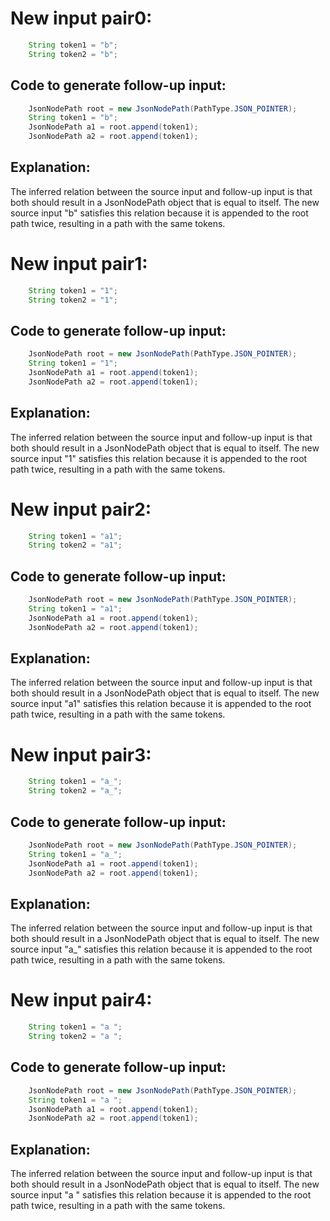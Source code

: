 # New input pair0:
```java
    String token1 = "b";
    String token2 = "b";
```

## Code to generate follow-up input:
```java
    JsonNodePath root = new JsonNodePath(PathType.JSON_POINTER);
    String token1 = "b";
    JsonNodePath a1 = root.append(token1);
    JsonNodePath a2 = root.append(token1);
```

## Explanation:
The inferred relation between the source input and follow-up input is that both should result in a JsonNodePath object that is equal to itself. The new source input "b" satisfies this relation because it is appended to the root path twice, resulting in a path with the same tokens.

# New input pair1:
```java
    String token1 = "1";
    String token2 = "1";
```

## Code to generate follow-up input:
```java
    JsonNodePath root = new JsonNodePath(PathType.JSON_POINTER);
    String token1 = "1";
    JsonNodePath a1 = root.append(token1);
    JsonNodePath a2 = root.append(token1);
```

## Explanation:
The inferred relation between the source input and follow-up input is that both should result in a JsonNodePath object that is equal to itself. The new source input "1" satisfies this relation because it is appended to the root path twice, resulting in a path with the same tokens.

# New input pair2:
```java
    String token1 = "a1";
    String token2 = "a1";
```

## Code to generate follow-up input:
```java
    JsonNodePath root = new JsonNodePath(PathType.JSON_POINTER);
    String token1 = "a1";
    JsonNodePath a1 = root.append(token1);
    JsonNodePath a2 = root.append(token1);
```

## Explanation:
The inferred relation between the source input and follow-up input is that both should result in a JsonNodePath object that is equal to itself. The new source input "a1" satisfies this relation because it is appended to the root path twice, resulting in a path with the same tokens.

# New input pair3:
```java
    String token1 = "a_";
    String token2 = "a_";
```

## Code to generate follow-up input:
```java
    JsonNodePath root = new JsonNodePath(PathType.JSON_POINTER);
    String token1 = "a_";
    JsonNodePath a1 = root.append(token1);
    JsonNodePath a2 = root.append(token1);
```

## Explanation:
The inferred relation between the source input and follow-up input is that both should result in a JsonNodePath object that is equal to itself. The new source input "a_" satisfies this relation because it is appended to the root path twice, resulting in a path with the same tokens.

# New input pair4:
```java
    String token1 = "a ";
    String token2 = "a ";
```

## Code to generate follow-up input:
```java
    JsonNodePath root = new JsonNodePath(PathType.JSON_POINTER);
    String token1 = "a ";
    JsonNodePath a1 = root.append(token1);
    JsonNodePath a2 = root.append(token1);
```

## Explanation:
The inferred relation between the source input and follow-up input is that both should result in a JsonNodePath object that is equal to itself. The new source input "a " satisfies this relation because it is appended to the root path twice, resulting in a path with the same tokens.
